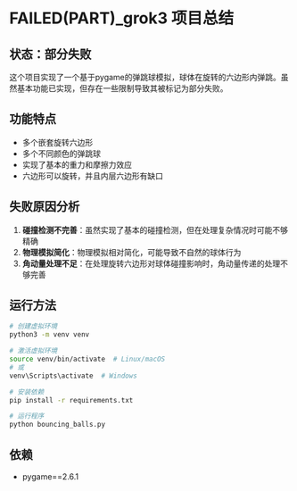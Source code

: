 # FAILED(PART)_grok3 项目总结

## 状态：部分失败

这个项目实现了一个基于pygame的弹跳球模拟，球体在旋转的六边形内弹跳。虽然基本功能已实现，但存在一些限制导致其被标记为部分失败。

## 功能特点
- 多个嵌套旋转六边形
- 多个不同颜色的弹跳球
- 实现了基本的重力和摩擦力效应
- 六边形可以旋转，并且内层六边形有缺口

## 失败原因分析
1. **碰撞检测不完善**：虽然实现了基本的碰撞检测，但在处理复杂情况时可能不够精确
2. **物理模拟简化**：物理模拟相对简化，可能导致不自然的球体行为
3. **角动量处理不足**：在处理旋转六边形对球体碰撞影响时，角动量传递的处理不够完善

## 运行方法
```bash
# 创建虚拟环境
python3 -m venv venv

# 激活虚拟环境
source venv/bin/activate  # Linux/macOS
# 或
venv\Scripts\activate  # Windows

# 安装依赖
pip install -r requirements.txt

# 运行程序
python bouncing_balls.py
```

## 依赖
- pygame==2.6.1
